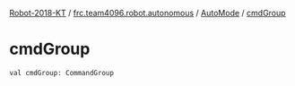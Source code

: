 [Robot-2018-KT](../../index.md) / [frc.team4096.robot.autonomous](../index.md) / [AutoMode](index.md) / [cmdGroup](./cmd-group.md)

# cmdGroup

`val cmdGroup: CommandGroup`